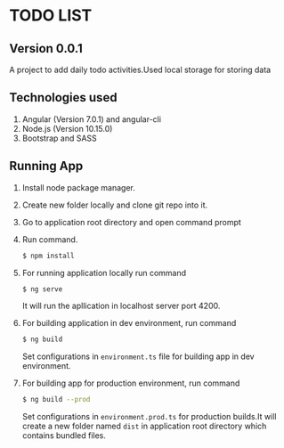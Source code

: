 # TODO LIST
## Version 0.0.1

A project to add daily todo activities.Used local storage for storing data

## Technologies used
1. Angular (Version 7.0.1) and angular-cli
2. Node.js (Version 10.15.0)
3. Bootstrap and SASS

## Running App

1. Install node package manager.
2. Create new folder locally and clone git repo into it.
3. Go to application root directory and open command prompt
4. Run command.
    ```sh
    $ npm install
    
5. For running application locally run command
    ```sh
    $ ng serve
    ```
   It will run the apllication in localhost server port 4200.
   
6. For building application in dev environment, run command 
   ```sh
   $ ng build
   ```
   Set configurations in `environment.ts` file for building app in dev environment.
7. For building app for production environment, run command 
    ```sh
    $ ng build --prod
    ```
    Set configurations in `environment.prod.ts` for production builds.It will create a new folder named `dist` in application root 
    directory which contains bundled files.
